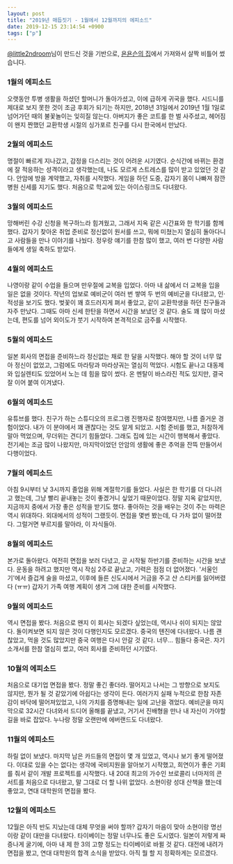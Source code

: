 ```yaml
---
layout: post
title: "2019년 매듭짓기 - 1월에서 12월까지의 에피소드"
date: 2019-12-15 23:14:54 +0900
tags: ["p"]
---
```


[@little2ndroom](https://twitter.com/little2ndroom)님이 만드신 것을 기반으로, [욘욘슨의 집](https://blog.naver.com/helvetica_dsgn)에서 가져와서 살짝 비틀어 썼습니다.

### 1월의 에피소드
오랫동안 투병 생활을 하셨던 할머니가 돌아가셨고, 이에 급하게 귀국을 했다. 시드니를 제대로 보지 못한 것이 조금 후회가 되기는 하지만, 2018년 31일에서 2019년 1월 1일로 넘어가던 때의 불꽃놀이는 잊히질 않는다. 아버지가 좋은 코트를 한 벌 사주셨고, 헤어짐이 왠지 짠했던 교환학생 시절의 싱가포르 친구를 다시 한국에서 만났다.

### 2월의 에피소드
명절이 빠르게 지나갔고, 감정을 다스리는 것이 어려운 시기였다. 순식간에 바뀌는 환경에 잘 적응하는 성격이라고 생각했는데, 나도 모르게 스트레스를 많이 받고 있었던 것 같다. 안암에 방을 계약했고, 자취를 시작했다. 게임을 하던 도중, 갑자기 몸이 나빠져 잠깐 병원 신세를 지기도 했다. 처음으로 학교에 있는 아이스링크도 다녀왔다.

### 3월의 에피소드
망해버린 수강 신청을 복구하느라 힘겨웠고, 그래서 지옥 같은 시간표와 한 학기를 함께 했다. 갑자기 찾아온 취업 준비로 정신없이 원서를 쓰고, 뭐에 미쳤는지 열심히 돌아다니고 사람들을 만나 이야기를 나눴다. 정우랑 얘기를 한참 많이 했고, 여러 번 다양한 사람들에게 생일 축하도 받았다.

### 4월의 에피소드
나영이랑 같이 수업을 들으며 만우절에 교복을 입었다. 아마 내 삶에서 더 교복을 입을 일은 없을 것이다. 작년의 업보로 예비군이 여러 번 쌓여 두 번의 예비군을 다녀왔고, 인·적성을 보기도 했다. 벚꽃이 꽤 흐드러지게 펴서 좋았고, 같이 교환학생을 하던 친구들과 자주 만났다. 그때도 아마 신세 한탄을 하면서 시간을 보냈던 것 같다. 술도 꽤 많이 마셨는데, 편도를 넘어 외이도가 붓기 시작하여 본격적으로 금주를 시작했다.

### 5월의 에피소드
일본 회사의 면접을 준비하느라 정신없는 채로 한 달을 시작했다. 해야 할 것이 너무 많아 정신이 없었고, 그럼에도 마라탕과 마라샹궈는 열심히 먹었다. 시험도 끝나고 대동제와 입실렌티도 있었어서 노는 데 힘을 많이 썼다. 온 멘탈이 바스라진 적도 있지만, 결국 잘 이어 붙여 이겨냈다.

### 6월의 에피소드
유튜브를 했다. 친구가 하는 스튜디오의 프로그램 진행자로 참여했지만, 나름 즐거운 경험이었다. 내가 이 분야에서 꽤 괜찮다는 것도 알게 되었고. 시험 준비를 했고, 처참하게 말아 먹었으며, 무더위는 견디기 힘들었다. 그래도 집에 있는 시간이 행복해서 좋았다. 전기세는 조금 많이 나왔지만, 마지막이었던 안암의 생활에 좋은 추억을 잔뜩 만들어서 다행이었다.

### 7월의 에피소드
아침 9시부터 낮 3시까지 졸업을 위해 계절학기를 들었다. 사실은 한 학기를 더 다니려고 했는데, 그냥 빨리 끝내놓는 것이 좋겠거니 싶었기 때문이었다. 정말 지옥 같았지만, 지금까지 중에서 가장 좋은 성적을 받기도 했다. 좋아하는 것을 배우는 것이 주는 마력은 역시 위대하다. 외대에서의 성적이 그랬듯이. 면접을 몇번 봤는데, 다 가차 없이 떨어졌다. 그럴거면 부르지를 말아라, 이 자식들아.

### 8월의 에피소드
본가로 돌아왔다. 여전히 면접을 보러 다녔고, 곧 시작될 하반기를 준비하는 시간을 보냈다. 운동을 하려고 했지만 역시 작심 2주로 끝났고, 기력은 점점 더 없어졌다. '서울인기'에서 즐겁게 술을 마셨고, 이후에 들른 신도시에서 거금을 주고 산 스티커를 잃어버렸다 (ㅠㅠ) 갑자기 가족 여행 계획이 생겨 그에 대한 준비를 시작했다.

### 9월의 에피소드
역시 면접을 봤다. 처음으로 왠지 이 회사는 되겠다 싶었는데, 역시나 쉬이 되지는 않았다. 돌이켜보면 되지 않은 것이 다행인지도 모르겠다. 중국의 톈진에 다녀왔다. 나름 괜찮았고, 먹을 것도 많았지만 중국 여행은 다시 안갈 것 같다. 너무... 힘들다 중국은. 자기소개서를 한참 열심히 썼고, 여러 회사를 준비하던 시기였다. 

### 10월의 에피소드
처음으로 대기업 면접을 봤다. 정말 좋긴 좋더라. 떨어지고 나서는 그 방향으로 보지도 않지만, 뭔가 될 것 같았기에 아쉽다는 생각이 든다. 여러가지 실패 누적으로 한참 자존감이 바닥에 떨어져있었고, 나의 가치를 증명해내는 일에 고난을 겪었다. 예비군을 마지막으로 32시간 다녀와서 드디어 올해를 끝냈고, 거기서 진배형을 만나 내 자신이 가야할 길을 바로 잡았다. 누나랑 정말 오랜만에 에버랜드도 다녀왔다. 

### 11월의 에피소드
하릴 없이 보냈다. 마지막 남은 카드들의 면접이 몇 개 있었고, 역시나 보기 좋게 떨어졌다. 이대로 있을 수는 없다는 생각에 국비지원을 알아보기 시작했고, 희연이가 좋은 기회를 줘서 같이 개발 프로젝트를 시작했다. 내  20대 최고의 가수인 브로콜리 너마저의 콘서트를 처음으로 다녀왔고, 말 그대로 더 할 나위 없었다. 소현이랑 성대 산책을 했는데 좋았고, 연대 대학원의 면접을 봤다.

### 12월의 에피소드
12월은 아직 반도 지났는데 대체 무엇을 써야 할까? 갑자기 마음이 맞아 소현이랑 명선이랑 같이 대만을 다녀왔다. 타이베이는 정말 너무나도 좋은 도시였다. 일본이 저렇게 짜증나게 굴기에, 아마 내 제 한 3의 고향 정도는 타이베이로 바뀔 것 같다. 대전에 내려가 면접을 봤고, 연대 대학원의 합격 소식을 받았다. 아직 뭘 할 지 정확하게는 모르겠다.